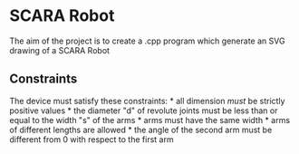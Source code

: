
# SCARA Robot
The aim of the project is to create a .cpp program which generate an SVG drawing of a SCARA Robot
## Constraints
The device must satisfy these constraints:
    * all dimension *must* be strictly positive values
    * the diameter "d" of revolute joints must be less than or equal to the width "s" of the arms
    * arms must have the same width
    * arms of different lengths are allowed
    * the angle of the second arm must be different from 0 with respect to the first arm



